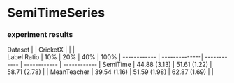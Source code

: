 # SemiTimeSeries


### experiment results

Dataset      |               | CricketX       |              |                |               
Label Ratio  | 10%           | 20%            | 40%          | 100%           | 
------------ | --------------| ------------   | ------------ | ------------   |
SemiTime     | 44.88 (3.13)  |  51.61 (1.22)  | 58.71 (2.78)   |              |
MeanTeacher  | 39.54 (1.16)  |  51.59 (1.98)  | 62.87 (1.69)   |              |
